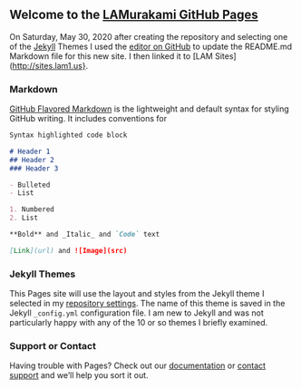 ## Welcome to the [LAMurakami GitHub Pages](https://lamurakami.github.io/)

On Saturday, May 30, 2020 after creating the repository and selecting one of the [Jekyll](https://jekyllrb.com/) Themes I used the [editor on GitHub](https://github.com/LAMurakami/lamurakami.github.io/edit/master/README.md) to update the README.md Markdown file for this new site.  I then linked it to [LAM Sites](http://sites.lam1.us}.

### Markdown

[GitHub Flavored Markdown](https://guides.github.com/features/mastering-markdown/) is the lightweight and default syntax for styling GitHub writing. It includes conventions for

```markdown
Syntax highlighted code block

# Header 1
## Header 2
### Header 3

- Bulleted
- List

1. Numbered
2. List

**Bold** and _Italic_ and `Code` text

[Link](url) and ![Image](src)
```
### Jekyll Themes

This Pages site will use the layout and styles from the Jekyll theme I selected in my [repository settings](https://github.com/LAMurakami/lamurakami.github.io/settings). The name of this theme is saved in the Jekyll `_config.yml` configuration file.  I am new to Jekyll and was not particularly happy with any of the 10 or so themes I briefly examined.

### Support or Contact

Having trouble with Pages? Check out our [documentation](https://help.github.com/categories/github-pages-basics/) or [contact support](https://github.com/contact) and we’ll help you sort it out.
